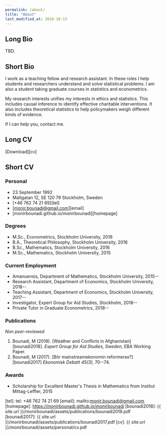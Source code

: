 ```yaml
---
permalink: /about/
title: "About"
last_modified_at: 2018-10-13
---
```


## Long Bio

TBD.

## Short Bio

I work as a teaching fellow and research assistant. In these roles I help students and researchers understand and solve statistical problems. I am also a student taking graduate courses in statistics and econometrics.

My research interests unifies my interests in ethics and statistics. This includes causal inference to identify effective charitable interventions. It also includes theoretical statistics to help policymakers weigh different kinds of evidence.

If I can help you, contact me.

## Long CV

<i class="fas fa-file-pdf"></i> [Download][cv]

## Short CV

### Personal

- <i class="fas fa-birthday-cake"></i> 23 September 1992
- <i class="fas fa-home"></i> Maltgatan 12, SE 120 79 Stockholm, Sweden 
- <i class="fas fa-mobile-alt"></i> [+46 762 74 21 69][tel]
- <i class="fas fa-at"></i> [monir.bounadi@gmail.com][email]
- <i class="fas fa-globe"></i> [monirbounadi.github.io/monirbounadi][homepage]

### Degrees

- M.Sc., Econometrics, Stockholm University, 2018
- B.A., Theoretical Philosophy, Stockholm University, 2016
- B.Sc., Mathematics, Stockholm University, 2016
- M.Sc., Mathematics, Stockholm University, 2015

### Current Employment 

- Amanuensis, Department of Mathematics, Stockholm University, 2015--
- Research Assistant, Department of Economics, Stockholm University, 2018--
- Teaching Assistant, Department of Economics, Stockholm University, 2017--
- Investigator, Expert Group for Aid Studies, Stockholm, 2018--
- Private Tutor in Graduate Econometrics, 2018--

### Publications

*Non peer-reviewed*

1. Bounadi, M (2018). [Weather and Conflicts in Afghanistan][bounadi2018]. *Expert Group for Aid Studies, Sweden,*  EBA Working Paper.
2. Bounadi, M (2017). [Bör mainstreamekonomin reformeras?][bounadi2017] *Ekonomisk Debatt 45(3),* 70--74.

### Awards

- Scholarship for Excellent Master's Thesis in Mathematics from Institut Mittag-Leffler, 2015

[tel]: tel: +46 762 74 21 69
[email]: mailto:monir.bounadi@gmail.com
[homepage]: https://monirbounadi.github.io/monirbounadi
[bounadi2018]: {{ site.url }}/monirbounadi/assets/publications/bounadi2018.pdf
[bounadi2017]: {{ site.url }}/monirbounadi/assets/publications/bounadi2017.pdf
[cv]: {{ site.url }}/monirbounadi/assets/personal/cv.pdf